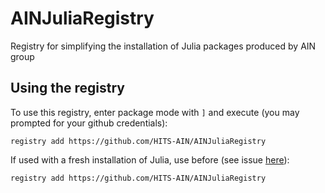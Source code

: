 # AINJuliaRegistry

Registry for simplifying the installation of Julia packages produced by AIN group

## Using the registry

To use this registry, enter package mode with ```]``` and execute (you may prompted for your github credentials):

```
registry add https://github.com/HITS-AIN/AINJuliaRegistry
```

If used with a fresh installation of Julia, use before (see issue [here](https://forum.mimiframework.org/t/error-installing-mimi-under-v1-3-1/109/4)):

```
registry add https://github.com/HITS-AIN/AINJuliaRegistry
```
